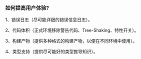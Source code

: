 ### 如何提高用户体验?

1、错误日志（尽可能详细的错误信息日志）。

2、代码体积（正式环境移除警告代码、Tree-Shaking、特性开关）。

3、构建产物（提供多种格式的构建产物，以便在不同环境中使用）。

4、类型支持（提供尽可能好的类型推导知识）。
